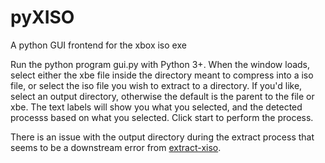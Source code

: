 # pyXISO
A python GUI frontend for the xbox iso exe

Run the python program gui.py with Python 3+. When the window loads, select either the xbe file inside the directory meant to compress into a iso file, or select the iso file you wish to extract to a directory. If you'd like, select an output directory, otherwise the default is the parent to the file or xbe. The text labels will show you what you selected, and the detected processs based on what you selected. Click start to perform the process.

There is an issue with the output directory during the extract process that seems to be a downstream error from [extract-xiso](https://github.com/XboxDev/extract-xiso).
